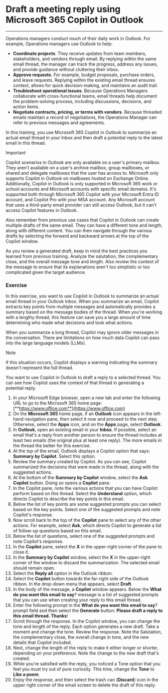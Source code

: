 # Draft a meeting reply using Microsoft 365 Copilot in Outlook
---
Operations managers conduct much of their daily work in Outlook. For example, Operations managers use Outlook to help:

- **Coordinate projects**. They receive updates from team members, stakeholders, and vendors through email. By replying within the same email thread, the manager can track the progress, address any issues, and provide guidance without cluttering their inbox.
- **Approve requests**. For example, budget proposals, purchase orders, and leave requests. Replying within the existing email thread ensures context, allows for quick decision-making, and maintains an audit trail.
- **Troubleshoot operational issues**. Because Operations Managers collaborate with cross-functional teams, email threads help document the problem-solving process, including discussions, decisions, and action items.
- **Negotiate contracts, pricing, or terms with vendors**. Because threaded emails maintain a record of negotiations, the Operations Manager can refer to previous messages and agreements.

In this training, you use Microsoft 365 Copilot in Outlook to summarize an actual email thread in your Inbox and then draft a potential reply to the latest email in this thread.

> [!IMPORTANT]
>  Copilot scenarios in Outlook are only available on a user's primary mailbox. They aren't available on a user's archive mailbox, group mailboxes, or shared and delegate mailboxes that the user has access to. Microsoft only supports Copilot in Outlook on mailboxes hosted on Exchange Online. Additionally, Copilot in Outlook is only supported in Microsoft 365 work or school accounts and Microsoft accounts with specific email domains. It's supported both through Microsoft 365 Copilot with your Microsoft Entra ID account, and Copilot Pro with your MSA account. Any Microsoft account that uses a third-party email provider can still access Outlook, but it can't access Copilot features in Outlook.

Also remember from previous use cases that Copilot in Outlook can create multiple drafts of the same email. They can have a different tone and length, along with different content. You can then navigate through the various drafts by selecting the forward and backward arrows at the top of the Copilot window.

As you review a generated draft, keep in mind the best practices you learned from previous training. Analyze the salutation, the complementary close, and the overall message tone and length. Also review the context of the message to ensure that its explanations aren't too simplistic or too complicated given the target audience.

### Exercise

In this exercise, you want to use Copilot in Outlook to summarize an actual email thread in your Outlook Inbox. When you summarize an email, Copilot extracts key points from multiple messages and automatically provides a summary based on the message bodies of the thread. When you're working with a lengthy thread, this feature can save you a large amount of time determining who made what decisions and took what actions.

When you summarize a long thread, Copilot may ignore older messages in the conversation. There are limitations on how much data Copilot can pass into the large language models (LLMs). 

> [!NOTE]
> If this situation occurs, Copilot displays a warning indicating the summary doesn't represent the full thread.

You want to use Copilot in Outlook to draft a reply to a selected thread. You can see how Copilot uses the context of that thread in generating a potential reply.

1. In your Microsoft Edge browser, open a new tab and enter the following URL to go to the Microsoft 365 home page: [**https://www.office.com**](https://www.office.com)
1. On the **Microsoft 365** home page, if an **Outlook** icon appears in the left-hand navigation pane, then select it now and proceed to the next step. Otherwise, select the **Apps** icon, and on the **Apps** page, select **Outlook**.
1. In **Outlook**, open an existing email in your **Inbox**. If possible, select an email that's a reply from another person to ensure the thread includes at least two emails (the original plus at least one reply). The more emails in the thread the better for this exercise.
1. At the top of the email, Outlook displays a Copilot option that says: **Summary by Copilot**. Select this option.
1. Review the summary created by Copilot. As you can see, Copilot summarized the decisions that were made in the thread, along with the suggested actions.
1. At the bottom of the **Summary by Copilot** window, select the **Ask Copilot** button. Doing so opens a **Copilot** pane.
1. In the Copilot pane, note the various actions that you can have Copilot perform based on this thread. Select the **Understand** option, which directs Copilot to describe the key points in this email. 
1. Below the list of key points are some suggested prompts you can select based on the key points. Select one of the suggested prompts and note Copilot's response.
1. Now scroll back to the top of the **Copilot** pane to select any of the other actions. For example, select **Ask**, which directs Copilot to generate a list of follow-up questions based on this email. 
1. Below the list of questions, select one of the suggested prompts and note Copilot's response.
1. In the **Copilot** pane, select the **X** in the upper-right corner of the pane to close it.
1. In the **Summary by Copilot** window, select the **X** in the upper-right corner of the window to discard the summarization. The selected email should remain open.
1. Select the **Reply all** option in the Outlook ribbon.
1. Select the **Copilot** button towards the far-right side of the Outlook ribbon. In the drop-down menu that appears, select **Draft**.
1. In the body of the message, a **Copilot** window appears. Below the **What do you want this email to say**? message is a list of suggested prompts that you can use when creating your reply to this email thread.
1. Enter the following prompt in the **What do you want this email to say**? prompt field and then select the **Generate** button: **Please draft a reply to this email thread. Thanks**!
1. Scroll through the response. In the Copilot window, you can change the tone and length of the reply. Each option generates a new draft.  Take a moment and change the tone. Review the response. Note the Salutation, the complementary close, the overall change in tone, and the new details that Copilot included.
1. Next, change the length of the reply to make it either longer or shorter, depending on your preference. Note the change to the new draft that's created. 
1. While you're satisfied with the reply, you noticed a Tone option that you feel you must try out of pure curiosity. This time, change the **Tone** to **Like a poem**.
1. Enjoy the response, and then select the trash can (**Discard**) icon in the upper right corner of the email screen to delete the draft of this reply.
